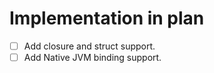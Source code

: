 # Implementation in plan

- [ ] Add closure and struct support.
- [ ] Add Native JVM binding support.
